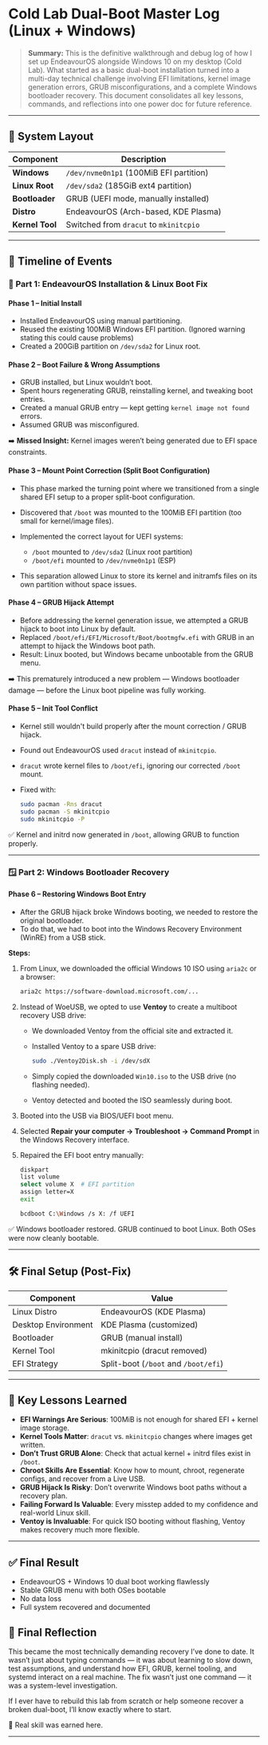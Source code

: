 # Cold Lab Dual-Boot Master Log (Linux + Windows)

> **Summary:** This is the definitive walkthrough and debug log of how I set up EndeavourOS alongside Windows 10 on my desktop (Cold Lab). What started as a basic dual-boot installation turned into a multi-day technical challenge involving EFI limitations, kernel image generation errors, GRUB misconfigurations, and a complete Windows bootloader recovery. This document consolidates all key lessons, commands, and reflections into one power doc for future reference.

---

## 🧠 System Layout

| Component       | Description                             |
| --------------- | --------------------------------------- |
| **Windows**     | `/dev/nvme0n1p1` (100MiB EFI partition) |
| **Linux Root**  | `/dev/sda2` (185GiB ext4 partition)     |
| **Bootloader**  | GRUB (UEFI mode, manually installed)    |
| **Distro**      | EndeavourOS (Arch-based, KDE Plasma)    |
| **Kernel Tool** | Switched from `dracut` to `mkinitcpio`  |

---

## 📅 Timeline of Events

### 🔧 Part 1: EndeavourOS Installation & Linux Boot Fix

#### Phase 1 – Initial Install

* Installed EndeavourOS using manual partitioning.
* Reused the existing 100MiB Windows EFI partition. (Ignored warning stating this could cause problems)
* Created a 200GiB partition on `/dev/sda2` for Linux root.

#### Phase 2 – Boot Failure & Wrong Assumptions

* GRUB installed, but Linux wouldn’t boot.
* Spent hours regenerating GRUB, reinstalling kernel, and tweaking boot entries.
* Created a manual GRUB entry — kept getting `kernel image not found` errors.
* Assumed GRUB was misconfigured.

➡️ **Missed Insight:** Kernel images weren’t being generated due to EFI space constraints.

#### Phase 3 – Mount Point Correction (Split Boot Configuration)

* This phase marked the turning point where we transitioned from a single shared EFI setup to a proper split-boot configuration.
* Discovered that `/boot` was mounted to the 100MiB EFI partition (too small for kernel/image files).
* Implemented the correct layout for UEFI systems:

  * `/boot` mounted to `/dev/sda2` (Linux root partition)
  * `/boot/efi` mounted to `/dev/nvme0n1p1` (ESP)
* This separation allowed Linux to store its kernel and initramfs files on its own partition without space issues.

#### Phase 4 – GRUB Hijack Attempt

* Before addressing the kernel generation issue, we attempted a GRUB hijack to boot into Linux by default.
* Replaced `/boot/efi/EFI/Microsoft/Boot/bootmgfw.efi` with GRUB in an attempt to hijack the Windows boot path.
* Result: Linux booted, but Windows became unbootable from the GRUB menu.

➡️ This prematurely introduced a new problem — Windows bootloader damage — before the Linux boot pipeline was fully working.

#### Phase 5 – Init Tool Conflict

* Kernel still wouldn't build properly after the mount correction / GRUB hijack.
* Found out EndeavourOS used `dracut` instead of `mkinitcpio`.
* `dracut` wrote kernel files to `/boot/efi`, ignoring our corrected `/boot` mount.
* Fixed with:

  ```bash
  sudo pacman -Rns dracut
  sudo pacman -S mkinitcpio
  sudo mkinitcpio -P
  ```

✅ Kernel and initrd now generated in `/boot`, allowing GRUB to function properly.

---

### 🪟 Part 2: Windows Bootloader Recovery

#### Phase 6 – Restoring Windows Boot Entry

* After the GRUB hijack broke Windows booting, we needed to restore the original bootloader.
* To do that, we had to boot into the Windows Recovery Environment (WinRE) from a USB stick.

**Steps:**

1. From Linux, we downloaded the official Windows 10 ISO using `aria2c` or a browser:

   ```bash
   aria2c https://software-download.microsoft.com/...
   ```

2. Instead of WoeUSB, we opted to use **Ventoy** to create a multiboot recovery USB drive:

   * We downloaded Ventoy from the official site and extracted it.
   * Installed Ventoy to a spare USB drive:

     ```bash
     sudo ./Ventoy2Disk.sh -i /dev/sdX
     ```
   * Simply copied the downloaded `Win10.iso` to the USB drive (no flashing needed).
   * Ventoy detected and booted the ISO seamlessly during boot.

3. Booted into the USB via BIOS/UEFI boot menu.

4. Selected **Repair your computer → Troubleshoot → Command Prompt** in the Windows Recovery interface.

5. Repaired the EFI boot entry manually:

   ```bash
   diskpart
   list volume
   select volume X  # EFI partition
   assign letter=X
   exit

   bcdboot C:\Windows /s X: /f UEFI
   ```

✅ Windows bootloader restored. GRUB continued to boot Linux. Both OSes were now cleanly bootable.

---

## 🛠 Final Setup (Post-Fix)

| Component           | Value                                |
| ------------------- | ------------------------------------ |
| Linux Distro        | EndeavourOS (KDE Plasma)             |
| Desktop Environment | KDE Plasma (customized)              |
| Bootloader          | GRUB (manual install)                |
| Kernel Tool         | mkinitcpio (dracut removed)          |
| EFI Strategy        | Split-boot (`/boot` and `/boot/efi`) |

---

## 🧠 Key Lessons Learned

* **EFI Warnings Are Serious**: 100MiB is not enough for shared EFI + kernel image storage.
* **Kernel Tools Matter**: `dracut` vs. `mkinitcpio` changes where images get written.
* **Don’t Trust GRUB Alone**: Check that actual kernel + initrd files exist in `/boot`.
* **Chroot Skills Are Essential**: Know how to mount, chroot, regenerate configs, and recover from a Live USB.
* **GRUB Hijack Is Risky**: Don’t overwrite Windows boot paths without a recovery plan.
* **Failing Forward Is Valuable**: Every misstep added to my confidence and real-world Linux skill.
* **Ventoy is Invaluable**: For quick ISO booting without flashing, Ventoy makes recovery much more flexible.

---

## ✅ Final Result

* EndeavourOS + Windows 10 dual boot working flawlessly
* Stable GRUB menu with both OSes bootable
* No data loss
* Full system recovered and documented

## 💬 Final Reflection

This became the most technically demanding recovery I’ve done to date. It wasn’t just about typing commands — it was about learning to slow down, test assumptions, and understand how EFI, GRUB, kernel tooling, and systemd interact on a real machine. The fix wasn’t just one command — it was a system-level investigation.

If I ever have to rebuild this lab from scratch or help someone recover a broken dual-boot, I’ll know exactly where to start.

🧠 Real skill was earned here.

---
